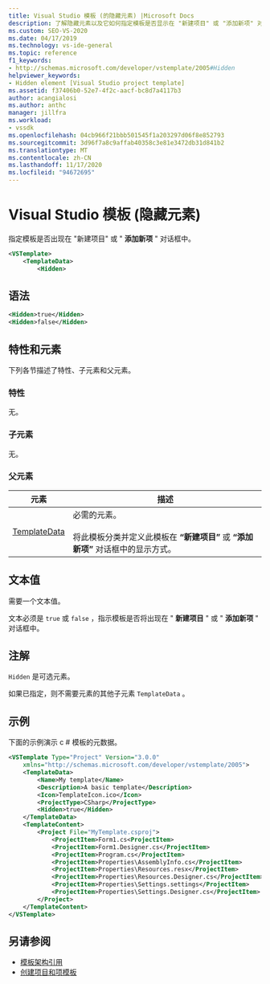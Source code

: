 ```yaml
---
title: Visual Studio 模板 (的隐藏元素) |Microsoft Docs
description: 了解隐藏元素以及它如何指定模板是否显示在 "新建项目" 或 "添加新项" 对话框中。
ms.custom: SEO-VS-2020
ms.date: 04/17/2019
ms.technology: vs-ide-general
ms.topic: reference
f1_keywords:
- http://schemas.microsoft.com/developer/vstemplate/2005#Hidden
helpviewer_keywords:
- Hidden element [Visual Studio project template]
ms.assetid: f37406b0-52e7-4f2c-aacf-bc8d7a4117b3
author: acangialosi
ms.author: anthc
manager: jillfra
ms.workload:
- vssdk
ms.openlocfilehash: 04cb966f21bbb501545f1a203297d06f8e852793
ms.sourcegitcommit: 3d96f7a8c9affab40358c3e81e3472db31d841b2
ms.translationtype: MT
ms.contentlocale: zh-CN
ms.lasthandoff: 11/17/2020
ms.locfileid: "94672695"
---
```

# <a name="hidden-element-visual-studio-templates"></a>Visual Studio 模板 (隐藏元素) 

指定模板是否出现在 "新建项目" 或 " **添加新项** " 对话框中。

```xml
<VSTemplate>
    <TemplateData>
        <Hidden>
```

## <a name="syntax"></a>语法

```xml
<Hidden>true</Hidden>
<Hidden>false</Hidden>
```

## <a name="attributes-and-elements"></a>特性和元素

下列各节描述了特性、子元素和父元素。

### <a name="attributes"></a>特性

无。

### <a name="child-elements"></a>子元素

无。

### <a name="parent-elements"></a>父元素

|元素|描述|
|-------------|-----------------|
|[TemplateData](../extensibility/templatedata-element-visual-studio-templates.md)|必需的元素。<br /><br /> 将此模板分类并定义此模板在 **“新建项目”** 或 **“添加新项”** 对话框中的显示方式。|

## <a name="text-value"></a>文本值

需要一个文本值。

文本必须是 `true` 或 `false` ，指示模板是否将出现在 " **新建项目** " 或 " **添加新项** " 对话框中。

## <a name="remarks"></a>注解

`Hidden` 是可选元素。

如果已指定，则不需要元素的其他子元素 `TemplateData` 。

## <a name="example"></a>示例

下面的示例演示 c # 模板的元数据。

```xml
<VSTemplate Type="Project" Version="3.0.0"
    xmlns="http://schemas.microsoft.com/developer/vstemplate/2005">
    <TemplateData>
        <Name>My template</Name>
        <Description>A basic template</Description>
        <Icon>TemplateIcon.ico</Icon>
        <ProjectType>CSharp</ProjectType>
        <Hidden>true</Hidden>
    </TemplateData>
    <TemplateContent>
        <Project File="MyTemplate.csproj">
            <ProjectItem>Form1.cs<ProjectItem>
            <ProjectItem>Form1.Designer.cs</ProjectItem>
            <ProjectItem>Program.cs</ProjectItem>
            <ProjectItem>Properties\AssemblyInfo.cs</ProjectItem>
            <ProjectItem>Properties\Resources.resx</ProjectItem>
            <ProjectItem>Properties\Resources.Designer.cs</ProjectItem>
            <ProjectItem>Properties\Settings.settings</ProjectItem>
            <ProjectItem>Properties\Settings.Designer.cs</ProjectItem>
        </Project>
    </TemplateContent>
</VSTemplate>
```

## <a name="see-also"></a>另请参阅

- [模板架构引用](../extensibility/visual-studio-template-schema-reference.md)
- [创建项目和项模板](../ide/creating-project-and-item-templates.md)
